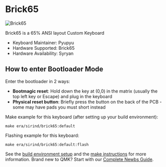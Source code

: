 # Brick65

![Brick65](https://i.imgur.com/qyQYWfj.jpg)

Brick65 is a 65% ANSI layout Custom Keyboard

* Keyboard Maintainer: Pyupyu
* Hardware Supported: Brick65
* Hardware Availability: Syryan

## How to enter Bootloader Mode

Enter the bootloader in 2 ways:

* **Bootmagic reset**: Hold down the key at (0,0) in the matrix (usually the top left key or Escape) and plug in the keyboard
* **Physical reset button**: Briefly press the button on the back of the PCB - some may have pads you must short instead

Make example for this keyboard (after setting up your build environment):

    make era/sirind/brick65:default

Flashing example for this keyboard:

    make era/sirind/brick65:default:flash

See the [build environment setup](https://docs.qmk.fm/#/getting_started_build_tools) and the [make instructions](https://docs.qmk.fm/#/getting_started_make_guide) for more information. Brand new to QMK? Start with our [Complete Newbs Guide](https://docs.qmk.fm/#/newbs).
